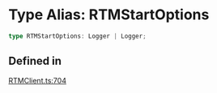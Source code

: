 # Type Alias: RTMStartOptions

```ts
type RTMStartOptions: Logger | Logger;
```

## Defined in

[RTMClient.ts:704](https://github.com/slackapi/node-slack-sdk/blob/c15385ef93ccdde9702f52f7d1f445999203d794/packages/rtm-api/src/RTMClient.ts#L704)
